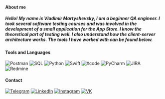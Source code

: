 #### About me
#####  Hello! My name is Vladimir Martyshevsky, I am a beginner QA engineer. I took several software testing courses and was involved in the development of a small application for the App Store. I know the theoretical part of testing well. I also understand how the client-server architecture works. The tools I have worked with can be found below.

#### Tools and Languages

![Postman](https://img.shields.io/badge/-Postman-333636??style=for-the-badge&logo=postman)
![SQL](https://img.shields.io/badge/-SQL-333636??style=for-the-badge&logo=mysql)
![Python](https://img.shields.io/badge/-Python-333636??style=for-the-badge&logo=python)
![Swift](https://img.shields.io/badge/-Swift-333636??style=for-the-badge&logo=swift)
![Xcode](https://img.shields.io/badge/-Xcode-333636??style=for-the-badge&logo=xcode)
![PyCharm](https://img.shields.io/badge/-PyCharm-333636??style=for-the-badge&logo=pycharm)
![JIRA](https://img.shields.io/badge/-Jira-333636??style=for-the-badge&logo=JIRA)
![Redmine](https://img.shields.io/badge/-Redmine-333636??style=for-the-badge&logo=redmine)


#### Contact

[![Telegram](https://img.shields.io/badge/-Telegram-333636??style=for-the-badge&logo=telegram)](https://t.me/martyshevskiy)
[![LinkedIn](https://img.shields.io/badge/-LinkedIn-333636??style=for-the-badge&logo=linkedin)](https://www.linkedin.com/in/martyshevskiy/)
[![Instagram](https://img.shields.io/badge/-Instagram-333636??style=for-the-badge&logo=instagram)](https://www.instagram.com/martyshevskiy/)
[![VK](https://img.shields.io/badge/-VK-333636??style=for-the-badge&logo=vk)](https://vk.com/vova_martishevsky)